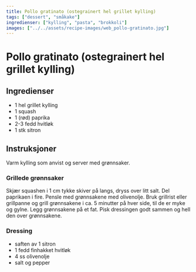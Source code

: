 ```yaml
---
title: Pollo gratinato (ostegrainert hel grillet kylling)
tags: ["dessert", "småkake"]
ingredienser: ["kylling", "pasta", "brokkoli"]
images: ["../../assets/recipe-images/web_pollo-gratinato.jpg"]
---
```


# Pollo gratinato (ostegrainert hel grillet kylling)

## Ingredienser

- 1 hel grillet kylling
- 1 squash
- 1 (rød) paprika
- 2-3 fedd hvitløk
- 1 stk sitron

## Instruksjoner

Varm kylling som anvist og server med grønnsaker.

### Grillede grønnsaker

Skjær squashen i 1 cm tykke skiver på langs, dryss over litt salt. Del paprikaen i fire. Pensle med grønnsakene med olivenolje. Bruk grillrist eller grillpanne og grill grønnsakene i ca. 5 minutter på hver side, til de er myke og gylne. Legg grønnsakene på et fat. Pisk dressingen godt sammen og hell den over grønnsakene.

### Dressing

- saften av 1 sitron
- 1 fedd finhakket hvitløk
- 4 ss olivenolje
- salt og pepper
